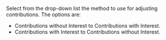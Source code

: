 Select from the drop-down list the method to use for adjusting
contributions. The options are:

-   Contributions without Interest to Contributions with Interest.
-   Contributions with Interest to Contributions without Interest.
